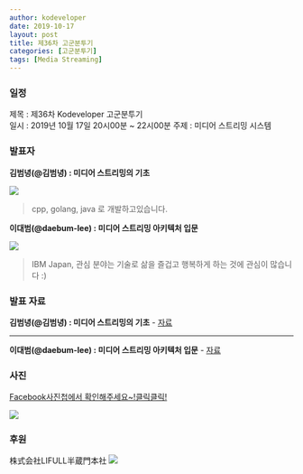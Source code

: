 ```yaml
---
author: kodeveloper
date: 2019-10-17
layout: post
title: 제36차 고군분투기
categories: [고군분투기]
tags: [Media Streaming]
---
```


### 일정

제목 : 제36차 Kodeveloper 고군분투기  
일시 : 2019년 10월 17일 20시00분 ~ 22시00분
주제 : 미디어 스트리밍 시스템

### 발표자

**김범녕(@김범녕) : 미디어 스트리밍의 기초**

![](https://user-images.githubusercontent.com/2956728/67913172-7f0ef700-fbcf-11e9-93cf-09928a03ba6b.jpg)
> cpp, golang, java 로 개발하고있습니다.


**이대범(@daebum-lee) : 미디어 스트리밍 아키텍처 입문**

![](https://user-images.githubusercontent.com/2956728/67913207-9ea61f80-fbcf-11e9-9aaa-83ec6ba2d294.jpg)
> IBM Japan, 관심 분야는 기술로 삶을 즐겁고 행복하게 하는 것에 관심이 많습니다 :)

### 발표 자료
**김범녕(@김범녕) : 미디어 스트리밍의 기초** - [자료](https://docs.google.com/presentation/d/1S5wWHhcHEthlUjTi0NuPUL-knoXxqwN5G8Kpp_Z3N90/edit#slide=id.p)

---

**이대범(@daebum-lee) : 미디어 스트리밍 아키텍처 입문** - [자료](https://www.slideshare.net/daebumlee/media-streaming-architecture-introduction)


### 사진

[Facebook사진첩에서 확인해주세요~!클릭클릭!](https://www.facebook.com/media/set/?set=oa.2454765421434855&type=3)

![](https://user-images.githubusercontent.com/2956728/67913241-b8476700-fbcf-11e9-8021-082c7304e3ed.jpg)

### 후원

株式会社LIFULL半蔵門本社
![](https://user-images.githubusercontent.com/2956728/67913126-5be44780-fbcf-11e9-82fc-b07ddaa4588f.jpg)
